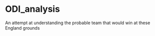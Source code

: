 # ODI_analysis
An attempt at understanding the probable team that would win at these England grounds
